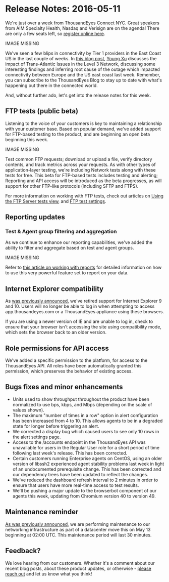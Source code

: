# Release Notes: 2016-05-11

We're just over a week from ThousandEyes Connect NYC. Great speakers from AIM Specialty Health, Nasdaq and Verisign are on the agenda! There are only a few seats left, so [register online here](https://www.thousandeyes.com/events/connect/new-york-2016).

IMAGE MISSING

We've seen a few blips in connectivity by Tier 1 providers in the East Coast US in the last couple of weeks. In [this blog post](https://blog.thousandeyes.com/trans-atlantic-issues-level-3-network/), [Young Xu](https://blog.thousandeyes.com/author/young/) discusses the impact of Trans-Atlantic Issues in the Level 3 Network, discussing some interesting findings and inferring root cause of the outage which impacted connectivity between Europe and the US east coast last week. Remember, you can subscribe to the ThousandEyes Blog to stay up to date with what's happening out there in the connected world.

And, without further ado, let's get into the release notes for this week.

## FTP tests \(public beta\)

Listening to the voice of your customers is key to maintaining a relationship with your customer base. Based on popular demand, we've added support for FTP-based testing to the product, and are beginning an open beta beginning this week.

IMAGE MISSING

Test common FTP requests; download or upload a file, verify directory contents, and track metrics across your requests. As with other types of application-layer testing, we're including Network tests along with these tests for free.  This beta for FTP-based tests includes testing and alerting; Reporting and API access will be introduced as the beta progresses, as will support for other FTP-like protocols \(including SFTP and FTPS\).

For more information on working with FTP tests, check out articles on [Using the FTP Server tests view](https://success.thousandeyes.com/ViewArticle?articleIdParam=kA0E0000000CmmWKAS), and [FTP test settings](https://success.thousandeyes.com/ViewArticle?articleIdParam=kA0E0000000Cmn7KAC). 

## Reporting updates

### Test & Agent group filtering and aggregation

As we continue to enhance our reporting capabilities, we've added the ability to filter and aggregate based on test and agent groups.

IMAGE MISSING

Refer to [this article on working with reports](https://success.thousandeyes.com/ViewArticle?articleIdParam=kA0E0000000CmnTKAS) for detailed information on how to use this very powerful feature set to report on your data.

## Internet Explorer compatibility

As [was previously announced](https://success.thousandeyes.com/ViewArticle?articleIdParam=kA0E0000000Cml8KAC), we've retired support for Internet Explorer 9 and 10. Users will no longer be able to log in when attempting to access app.thousandeyes.com or a ThousandEyes appliance using these browsers.

If you are using a newer version of IE and are unable to log in, check to ensure that your browser isn't accessing the site using compatibility mode, which sets the browser back to an older version.

## Role permissions for API access

We've added a specific permission to the platform, for access to the ThousandEyes API. All roles have been automatically granted this permission, which preserves the behavior of existing access.

## Bugs fixes and minor enhancements

* Units used to show throughput throughout the product have been normalized to use bps, kbps, and Mbps \(depending on the scale of values shown\). 
* The maximum "number of times in a row" option in alert configuration has been increased from 4 to 10. This allows agents to be in a degraded state for longer before triggering an alert.
* We corrected a display bug which caused users to see only 10 rows in the alert settings page.
* Access to the /accounts endpoint in the ThousandEyes API was unavailable for users in the Regular User role for a short period of time following last week's release. This has been corrected.
* Certain customers running Enterprise agents on CentOS, using an older version of libssh2 experienced agent stability problems last week in light of an undocumented prerequisite change. This has been corrected and our dependency trees have been updated to reflect the changes.
* We've reduced the dashboard refresh interval to 2 minutes in order to ensure that users have more real-time access to test results.
* We'll be pushing a major update to the browserbot component of our agents this week, updating from Chromium version 40 to version 49.  

## Maintenance reminder

[As was previously announced](https://success.thousandeyes.com/ViewArticle?articleIdParam=kA0E0000000CmrDKAS), we are performing maintenance to our networking infrastructure as part of a datacenter move this on May 13 beginning at 02:00 UTC.  This maintenance period will last 30 minutes.

## Feedback?

We love hearing from our customers. Whether it's a comment about our recent blog posts, about these product updates, or otherwise - [please reach out](mailto:support@thousandeyes.com?subject=2016-05-11+release+update) and let us know what you think!

